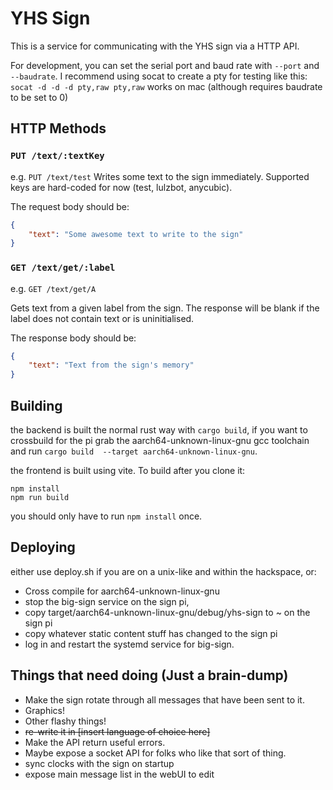 # YHS Sign

This is a service for communicating with the YHS sign via a HTTP API.

For development, you can set the serial port and baud rate with `--port` and  `--baudrate`. I recommend using socat to create a pty for testing like this: `socat -d -d -d pty,raw pty,raw` works on mac (although requires baudrate to be set to 0)

## HTTP Methods

###  `PUT /text/:textKey`
e.g. `PUT /text/test`
Writes some text to the sign immediately. Supported keys are hard-coded for now (test, lulzbot, anycubic).

The request body should be:
```json
{
    "text": "Some awesome text to write to the sign"
}
```

###  `GET /text/get/:label`
e.g. `GET /text/get/A`

Gets text from a given label from the sign. The response will be blank if the label does not contain text or is uninitialised.

The response body should be:
```json
{
    "text": "Text from the sign's memory"
}
```


## Building

the backend is built the normal rust way with `cargo build`, if you want to crossbuild for the pi grab the aarch64-unknown-linux-gnu gcc toolchain and run `cargo build  --target aarch64-unknown-linux-gnu`.

the frontend is built using vite. To build after you clone it:

```
npm install
npm run build
```

you should only have to run `npm install` once.

## Deploying

either use deploy.sh if you are on a unix-like and within the hackspace, or:

* Cross compile for aarch64-unknown-linux-gnu
* stop the big-sign service on the sign pi, 
* copy target/aarch64-unknown-linux-gnu/debug/yhs-sign to ~ on the sign pi
* copy whatever static content stuff has changed to the sign pi
* log in and restart the systemd service for big-sign.


## Things that need doing (Just a brain-dump)
- Make the sign rotate through all messages that have been sent to it.
- Graphics!
- Other flashy things!
- ~~re-write it in [insert language of choice here]~~
- Make the API return useful errors.
- Maybe expose a socket API for folks who like that sort of thing.
- sync clocks with the sign on startup
- expose main message list in the webUI to edit
